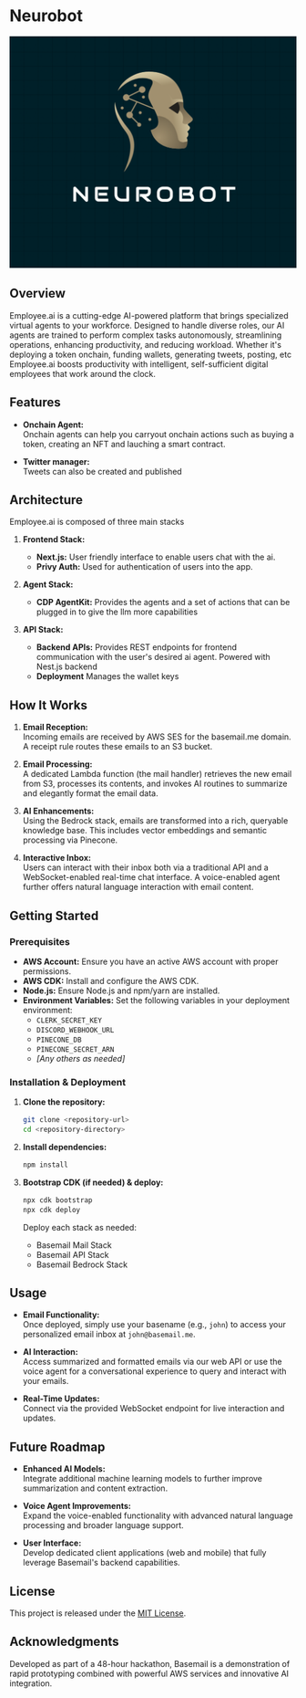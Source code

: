 # Neurobot

![logo](./assets/logo.png)

## Overview

Employee.ai is a cutting-edge AI-powered platform that brings specialized virtual agents to your workforce. Designed to handle diverse roles, our AI agents are trained to perform complex tasks autonomously, streamlining operations, enhancing productivity, and reducing workload. Whether it's deploying a token onchain, funding wallets, generating tweets, posting, etc Employee.ai boosts productivity with intelligent, self-sufficient digital employees that work around the clock.

## Features

- **Onchain Agent:**  
  Onchain agents can help you carryout onchain actions such as buying a token, creating an NFT and lauching a smart contract.

- **Twitter manager:**  
  Tweets can also be created and published


## Architecture

Employee.ai is composed of three main stacks

1. **Frontend Stack:**

   - **Next.js:** User friendly interface to enable users chat with the ai.
   - **Privy Auth:** Used for authentication of users into the app.

2. **Agent Stack:**

   - **CDP AgentKit:** Provides the agents and a set of actions that can be plugged in to give the llm more capabilities

3. **API Stack:**

   - **Backend APIs:** Provides REST endpoints for frontend communication with the user's desired ai agent. Powered with Nest.js backend
   - **Deployment** Manages the wallet keys


## How It Works

1. **Email Reception:**  
   Incoming emails are received by AWS SES for the basemail.me domain. A receipt rule routes these emails to an S3 bucket.

2. **Email Processing:**  
   A dedicated Lambda function (the mail handler) retrieves the new email from S3, processes its contents, and invokes AI routines to summarize and elegantly format the email data.

3. **AI Enhancements:**  
   Using the Bedrock stack, emails are transformed into a rich, queryable knowledge base. This includes vector embeddings and semantic processing via Pinecone.

4. **Interactive Inbox:**  
   Users can interact with their inbox both via a traditional API and a WebSocket-enabled real-time chat interface. A voice-enabled agent further offers natural language interaction with email content.

## Getting Started

### Prerequisites

- **AWS Account:** Ensure you have an active AWS account with proper permissions.
- **AWS CDK:** Install and configure the AWS CDK.
- **Node.js:** Ensure Node.js and npm/yarn are installed.
- **Environment Variables:** Set the following variables in your deployment environment:
  - `CLERK_SECRET_KEY`
  - `DISCORD_WEBHOOK_URL`
  - `PINECONE_DB`
  - `PINECONE_SECRET_ARN`
  - _[Any others as needed]_

### Installation & Deployment

1. **Clone the repository:**

   ```bash
   git clone <repository-url>
   cd <repository-directory>
   ```

2. **Install dependencies:**

   ```bash
   npm install
   ```

3. **Bootstrap CDK (if needed) & deploy:**

   ```bash
   npx cdk bootstrap
   npx cdk deploy
   ```

   Deploy each stack as needed:

   - Basemail Mail Stack
   - Basemail API Stack
   - Basemail Bedrock Stack

## Usage

- **Email Functionality:**  
  Once deployed, simply use your basename (e.g., `john`) to access your personalized email inbox at `john@basemail.me`.

- **AI Interaction:**  
  Access summarized and formatted emails via our web API or use the voice agent for a conversational experience to query and interact with your emails.

- **Real-Time Updates:**  
  Connect via the provided WebSocket endpoint for live interaction and updates.

## Future Roadmap

- **Enhanced AI Models:**  
  Integrate additional machine learning models to further improve summarization and content extraction.

- **Voice Agent Improvements:**  
  Expand the voice-enabled functionality with advanced natural language processing and broader language support.

- **User Interface:**  
  Develop dedicated client applications (web and mobile) that fully leverage Basemail's backend capabilities.

## License

This project is released under the [MIT License](LICENSE).

## Acknowledgments

Developed as part of a 48-hour hackathon, Basemail is a demonstration of rapid prototyping combined with powerful AWS services and innovative AI integration.
